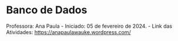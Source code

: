 # Banco de Dados
Professora: Ana Paula - 
Iniciado: 05 de fevereiro de 2024. - 
Link das Atividades: https://anapaulawauke.wordpress.com/
